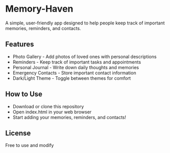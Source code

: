 # Memory-Haven
A simple, user-friendly app designed to help people keep track of important memories, reminders, and contacts.

## Features

- Photo Gallery - Add photos of loved ones with personal descriptions
- Reminders - Keep track of important tasks and appointments
- Personal Journal - Write down daily thoughts and memories
- Emergency Contacts - Store important contact information
- Dark/Light Theme - Toggle between themes for comfort

## How to Use

- Download or clone this repository
- Open index.html in your web browser
- Start adding your memories, reminders, and contacts!
  
## License
Free to use and modify
